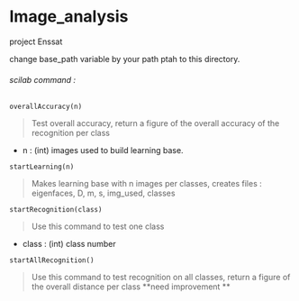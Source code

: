 # Image_analysis
project Enssat 

change base_path variable by your path ptah to this directory.

###### scilab command : 

```
overallAccuracy(n)
```
>Test overall accuracy, return a figure of the overall accuracy of the recognition per class

  - n : (int) images used to build learning base. 

```
startLearning(n)
```
>Makes learning base with n images per classes, creates files : eigenfaces, D, m, s, img_used, classes

```
startRecognition(class)
```
>Use this command to test one class
  - class : (int) class number

```
startAllRecognition()
```
>Use this command to test recognition on all classes, return a figure of the overall distance per class **need improvement **
